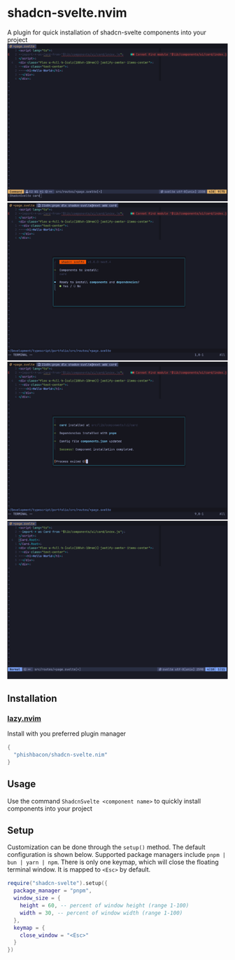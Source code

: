 # shadcn-svelte.nvim

A plugin for quick installation of shadcn-svelte components into your project
![Component Not Installed](showcase/error.png)
![Popup](showcase/popup.png)
![Popup Complete](showcase/popup-complete.png)
![Component Available](showcase/component-available.png)

## Installation

### [lazy.nvim](https://github.com/folke/lazy.nvim)

Install with you preferred plugin manager

```lua
{
  "phishbacon/shadcn-svelte.nim"
}
```

## Usage

Use the command ```ShadcnSvelte <component name>``` to quickly install components into your project

## Setup

Customization can be done through the ```setup()``` method. The default configuration is shown below. Supported package managers include ```pnpm | bun | yarn | npm```. There is only one keymap, which will close the floating terminal window. It is mapped to ```<Esc>``` by default.

```lua
require("shadcn-svelte").setup({
  package_manager = "pnpm",
  window_size = {
    height = 60, -- percent of window height (range 1-100)
    width = 30, -- percent of window width (range 1-100)
  },
  keymap = {
    close_window = "<Esc>"
  }
})
```




